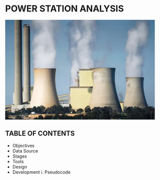 # POWER STATION ANALYSIS
![Power Station](assets/images/Station_image.png)
## TABLE OF CONTENTS
-  Objectives
-  Data Source
-  Stages
-  Tools
-  Design
-  Development
  i. Pseudocode

